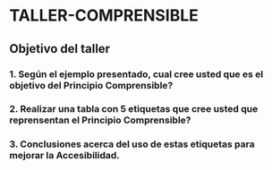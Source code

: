 # TALLER-COMPRENSIBLE
## Objetivo del taller

### 1. Según el ejemplo presentado, cual cree usted que es el objetivo del Principio Comprensible?
### 2. Realizar una tabla con 5 etiquetas que cree usted que reprensentan el Principio Comprensible?
### 3. Conclusiones acerca del uso de estas etiquetas para mejorar la Accesibilidad.
